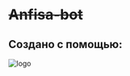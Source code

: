 # ~~Anfisa-bot~~
## Создано с помощью:
![logo](https://static.tildacdn.com/tild3932-3634-4534-b430-343133663538/image.png)
